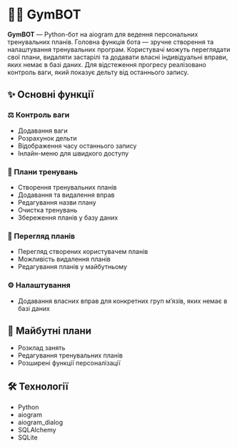 # 🏋️‍♂️ GymBOT

**GymBOT** — Python-бот на aiogram для ведення персональних тренувальних планів. Головна функція бота — зручне створення та налаштування тренувальних програм. Користувачі можуть переглядати свої плани, видаляти застарілі та додавати власні індивідуальні вправи, яких немає в базі даних. Для відстеження прогресу реалізовано контроль ваги, який показує дельту від останнього запису.

## ✨ Основні функції

### ⚖️ Контроль ваги

* Додавання ваги
* Розрахунок дельти
* Відображення часу останнього запису
* Інлайн-меню для швидкого доступу

### 📝 Плани тренувань

* Створення тренувальних планів
* Додавання та видалення вправ
* Редагування назви плану
* Очистка тренувань
* Збереження планів у базу даних

### 👀 Перегляд планів

* Перегляд створених користувачем планів
* Можливість видалення планів
* Редагування планів у майбутньому

### ⚙️ Налаштування

* Додавання власних вправ для конкретних груп м’язів, яких немає в базі даних

## 🚀 Майбутні плани

* Розклад занять
* Редагування тренувальних планів
* Розширені функції персоналізації

## 🛠 Технології

* Python
* aiogram
* aiogram_dialog
* SQLAlchemy
* SQLite
